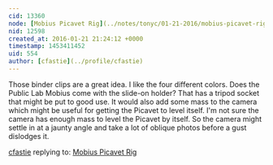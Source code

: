 ```yaml
---
cid: 13360
node: [Mobius Picavet Rig](../notes/tonyc/01-21-2016/mobius-picavet-rig)
nid: 12598
created_at: 2016-01-21 21:24:12 +0000
timestamp: 1453411452
uid: 554
author: [cfastie](../profile/cfastie)
---
```


Those binder clips are a great idea. I like the four different colors. Does the Public Lab Mobius come with the slide-on holder? That has a tripod socket that might be put to good use. It would also add some mass to the camera which might be useful for getting the Picavet to level itself. I'm not sure the camera has enough mass to level the Picavet by itself. So the camera might settle in at a jaunty angle and take a lot of oblique photos before a gust dislodges it.

[cfastie](../profile/cfastie) replying to: [Mobius Picavet Rig](../notes/tonyc/01-21-2016/mobius-picavet-rig)

